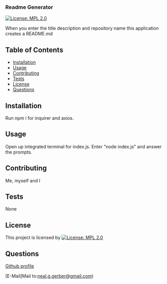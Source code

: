 

### Readme Generator

[![License: MPL 2.0](https://img.shields.io/badge/License-MPL%202.0-brightgreen.svg)](https://opensource.org/licenses/MPL-2.0)

When you enter the title description and repository name this application creates a README.md



## Table of Contents 

  - [Installation](#Installation)
  - [Usage](#Usage)
  - [Contributing](#Contributing)
  - [Tests](#Tests)
  - [License](#License)
  - [Questions](#Questions)

## Installation

 Run npm i for inquirer and axios.

## Usage

Open up integrated terminal for index.js. Enter "node index.js" and answer the prompts.

## Contributing

Me, myself and I

## Tests

None

## License

This project is licensed by [![License: MPL 2.0](https://img.shields.io/badge/License-MPL%202.0-brightgreen.svg)](https://opensource.org/licenses/MPL-2.0)

## Questions

[Github profile](https://github.com/Nggerber)

[E-Mail]Mail to:neal.g.gerber@gmail.com)
  
  